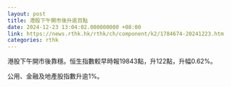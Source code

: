 ```yaml
---
layout: post
title: 港股下午開市後升逾百點
date: 2024-12-23 13:04:02.000000000 +08:00
link: https://news.rthk.hk/rthk/ch/component/k2/1784674-20241223.htm
categories: rthk
---
```


港股下午開市後靠穩。恒生指數較早時報19843點，升122點，升幅0.62%。

公用、金融及地產股指數升逾1%。
